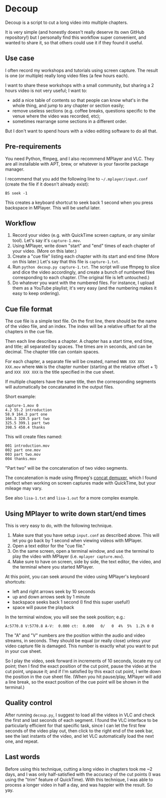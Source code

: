 # Decoup

Decoup is a script to cut a long video into multiple chapters.

It is very simple (and honestly doesn't really deserve its own
GitHub repository!) but I personally find this workflow super
convenient, and wanted to share it, so that others could use
it if they found it useful.


## Use case

I often record my workshops and tutorials using screen capture.
The result is one (or multiple) really long video files (a few
hours each).

I want to share these workshops with a small community, but
sharing a 2 hours video is not very useful; I want to:

- add a nice table of contents so that people can know what's
  in the whole thing, and jump to any chapter or section
  easily;
- remove useless sections (e.g. coffee breaks, questions
  specific to the venue where the video was recorded, etc);
- sometimes rearrange some sections in a different order.

But I don't want to spend hours with a video editing software
to do all that.


## Pre-requirements

You need Python, ffmpeg, and I also recommend MPlayer and VLC.
They are all installable with APT, brew, or whatever is your
favorite package manager.

I recommend that you add the following line to `~/.mplayer/input.conf`
(create the file if it doesn't already exist):

```
BS seek -1
```

This creates a keyboard shortcut to seek back 1 second when you
press backspace in MPlayer. This will be useful later.


## Workflow

1. Record your video (e.g. with QuickTime screen capture, or
   any similar tool). Let's say it's `capture-1.mov`.
2. Using MPlayer, write down "start" and "end" times of each
   chapter of your video. (More on this later.)
3. Create a "cue file" listing each chapter with its start
   and end time (More on this later.)
   Let's say that this file is `capture-1.txt`.
4. Run `python decoup.py capture-1.txt`. The script will
   use ffmpeg to slice and dice the video accordingly, and
   create a bunch of numbered files corresponding to
   each chapter. (The original file is left untouched.)
5. Do whatever you want with the numbered files. For instance,
   I upload them as a YouTube playlist; it's very easy
   (and the numbering makes it easy to keep ordering).


## Cue file format

The cue file is a simple text file. On the first line,
there should be the name of the video file, and an index.
The index will be a relative offset for all the chapters
in the cue file.

Then each line describes a chapter. A chapter has a start
time, end time, and title; all separated by spaces. The
times are in seconds, and can be decimal. The chapter title
can contain spaces.

For each chapter, a separate file will be created, named
`NNN XXX XXX XXX.mov` where `NNN` is the chapter number
(starting at the relative offset + 1) and `XXX XXX XXX`
is the title specified in the cue sheet.

If multiple chapters have the same title, then the corresponding
segments will automatically be concatanated in the output files.

Short example:

```
capture-1.mov 0
4.2 55.2 introduction
58.9 164.3 part one
166.3 320.5 part two
325.5 399.1 part two
398.5 450.4 thanks
```

This will create files named:

```
001 introduction.mov
002 part one.mov
003 part two.mov
004 thanks.mov
```

"Part two" will be the concatenation of two video segments.

The concatenation is made using ffmpeg's [concat demuxer](
https://trac.ffmpeg.org/wiki/Concatenate), which I found perfect
when working on screen captures made with QuickTime, but your
mileage may vary.

See also `lisa-1.txt` and `lisa-1.out` for a more complex
example.


## Using MPlayer to write down start/end times

This is very easy to do, with the following technique.

1. Make sure that you have setup `input.conf` as described
   above. This will let you go back by 1 second when viewing
   videos with MPlayer.
2. Open a text editor for the "cue file."
3. On the same screen, open a terminal window, and use the
   terminal to play the video with MPlayer
   (i.e. `mplayer capture.mov`).
4. Make sure to have on screen, side by side, the text editor,
   the video, and the terminal where you started MPlayer.

At this point, you can seek around the video using MPlayer's
keyboard shortcuts:

- left and right arrows seek by 10 seconds
- up and down arrows seek by 1 minute
- backspace seeks back 1 second (I find this super useful!)
- space will pause the playback

In the terminal window, you will see the seek position; e.g.:
```
A:5770.8 V:5770.8 A-V:  0.000 ct:  0.000   0/   0  4%  5%  1.2% 0 0
```
The "A" and "V" numbers are the position within the audio
and video streams, in seconds. They should be equal (or really
close) unless your video capture file is damaged. This
number is exactly what you want to put in your cue sheet.

So I play the video, seek forward in increments of 10 seconds,
locate my cut point; then I find the exact position of the cut
point, pause the video at the cut point, unpause it; and if
I'm satisfied by this exact cut point, I write down the
position in the cue sheet file. (When you hit pause/play,
MPlayer will add a line break, so the exact position of the
cue point will be shown in the terminal.)


## Quality control

After running `decoup.py`, I suggest to load all the videos in VLC
and check the first and last seconds of each segment. I found the
VLC interface to be particularly efficient for that specific task,
since I can let the first few seconds of the video play out, then
click to the right end of the seek bar, see the last instants of
the video, and let VLC automatically load the next one, and repeat.


## Last words

Before using this technique, cutting a long video in chapters
took me ~2 days, and I was only half-satisfied with the accuracy
of the cut points (I was using the "trim" feature of QuickTime).
With this technique, I was able to process a longer video
in half a day, and was happier with the result. So yay.

